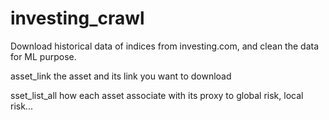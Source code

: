 # investing_crawl
Download historical data of indices from investing.com, and clean the data for ML purpose.

asset_link
the asset and its link you want to download

sset_list_all
how each asset associate with its proxy to global risk, local risk...
